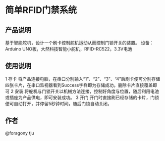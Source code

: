 简单RFID门禁系统
====

产品说明
----
基于智能舵机，设计一个刷卡控制舵机运动从而控制门锁开关的装置。
设备：Arduino UNO板，大然科技智能小舵机，RFID-RC522，3.3V电池

使用说明
-----
1 存卡
将产品连接电脑，在串口分别输入“1”、“2”、“3”、“4”后刷卡便可分别存储四张卡片，在串口监视器看到Success字样即为存储成功。删除卡片直接覆盖即可
2 安装
将舵机与门锁开关以机械方法连接，控制好角度与位置，随后利用电池或插座为产品供电，即可安装成功。
3 开门
开门时直接刷已经存储的卡片，门锁便可自动打开，并停留5秒钟时间，随后门锁自动关闭。

作者
----
@foragony tju